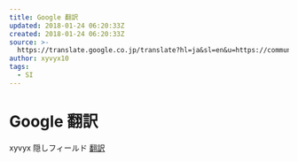```yaml
---
title: Google 翻訳
updated: 2018-01-24 06:20:33Z
created: 2018-01-24 06:20:33Z
source: >-
  https://translate.google.co.jp/translate?hl=ja&sl=en&u=https://community.dynamics.com/gp/b/encoreblogdynamicsgp/archive/2016/03/04/rebuilding-your-management-reporter-data-mart&prev=search
author: xyvyx10
tags:
  - SI
---
```


# Google 翻訳

xyvyx
隠しフィールド
[翻訳](https://translate.google.co.jp/)